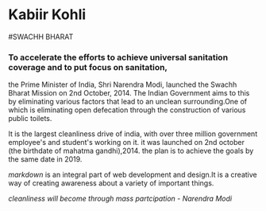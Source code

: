 # Kabiir Kohli

#SWACHH BHARAT

### To accelerate the efforts to achieve universal sanitation coverage and to put focus on sanitation, 
the Prime Minister of India, Shri Narendra Modi, launched the Swachh Bharat Mission on 2nd October, 2014. 
The Indian Government aims to this by eliminating various factors that lead to an unclean surrounding.One of 
which is eliminating open defecation through the construction of various public toilets.

It is the largest cleanliness drive of india, with over three million government employee's and student's working on it.
it was launched on 2nd october (the birthdate of mahatma gandhi),2014. the plan is to achieve the goals by the same date in 2019.

*markdown* is an integral part of web development and design.It is a creative way of creating awareness about a variety of important things.


*cleanliness will become through mass partcipation - Narendra Modi*
